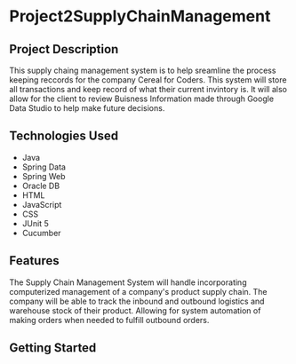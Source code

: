 # Project2SupplyChainManagement

## Project Description
This supply chaing management system is to help sreamline the process keeping reccords for the company Cereal for Coders. This system will store all transactions and keep record of what their current invintory is. It will also allow for the client to review Buisness Information made through Google Data Studio to help make future decisions. 

## Technologies Used
* Java
* Spring Data
* Spring Web
* Oracle DB
* HTML
* JavaScript
* CSS
* JUnit 5
* Cucumber

## Features
The Supply Chain Management System will handle incorporating computerized management of a company's product supply chain. The company will be able to track the inbound and outbound logistics and warehouse stock of their product. Allowing for system automation of making orders when needed to fulfill outbound orders.

## Getting Started

